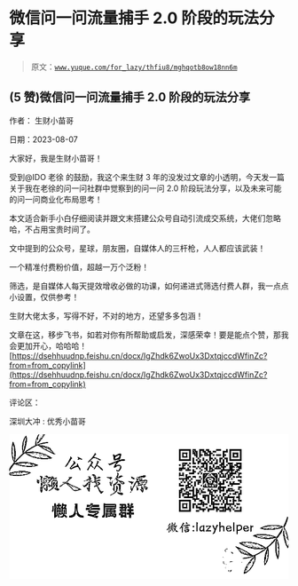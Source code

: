 # 微信问一问流量捕手 2.0 阶段的玩法分享

> 原文：[`www.yuque.com/for_lazy/thfiu8/mghqotb8ow18nn6m`](https://www.yuque.com/for_lazy/thfiu8/mghqotb8ow18nn6m)



## (5 赞)微信问一问流量捕手 2.0 阶段的玩法分享 

作者： 生财小苗哥 

日期：2023-08-07 

大家好，我是生财小苗哥！ 

受到@IDO 老徐 的鼓励，我这个来生财 3 年的没发过文章的小透明，今天发一篇关于我在老徐的问一问社群中觉察到的问一问 2.0 阶段玩法分享，以及未来可能的问一问商业化布局思考！ 

本文适合新手小白仔细阅读并跟文末搭建公众号自动引流成交系统，大佬们忽略哈，不占用宝贵时间了。 

文中提到的公众号，星球，朋友圈，自媒体人的三杆枪，人人都应该武装！ 

一个精准付费粉价值，超越一万个泛粉！ 

筛选，是自媒体人每天提效增收必做的功课，如何递进式筛选付费人群，我一点点小设置，仅供参考！ 

生财大佬太多，写得不好，不对的地方，还望多多包涵！ 

文章在这，移步飞书，如若对你有所帮助或启发，深感荣幸！要是能点个赞，那我会更加开心，哈哈哈！ [https://dsehhuudnp.feishu.cn/docx/IgZhdk6ZwoUx3DxtqjccdWfinZc?from=from_copylink](https://dsehhuudnp.feishu.cn/docx/IgZhdk6ZwoUx3DxtqjccdWfinZc?from=from_copylink) 

评论区： 

深圳大冲 : 优秀小苗哥 

![](img/894d30a529e7c37bcd3392323c99941c.png)  